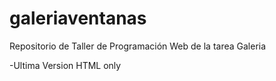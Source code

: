# galeriaventanas
Repositorio de Taller de Programación Web de la tarea Galeria

-Ultima Version HTML only
